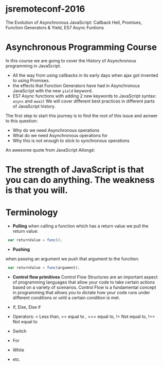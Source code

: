 # jsremoteconf-2016
The Evolution of Asynchronous JavaScript: Callback Hell, Promises, Function Generators &amp; Yield, ES7 Async Funtions

# Asynchronous Programming Course

In this course we are going to cover the History of Asynchronous programming in JavaScript.
 - All the way from using callbacks in its early days when ajax got invented to using Promises.
 - the effects that Function Generators have had in Asynchronous JavaScript with the new `yield` keyword.
 - ES7 Async functions with adding 2 new keywords to JavaScript syntax: `async` and `await`
We will cover different best practices in different parts of JavaScript history.

The first step to start this journey is to find the root of this issue and asnwer to this question:
 - Why do we need Asynchronous operations
 - What do we need Asynchronous operations for
 - Why this is not enough to stick to synchronous operations


An awesome quote from JavaScript Allongé:
# The strength of JavaScript is that you can do anything. The weakness is that you will.

# Terminology

- **Pulling**
   when calling a function which has a return value we pull the return value:

```javascript
 var returnValue = func();
```

- **Pushing**

when passing an argument we push that argument to the function:

```javascript
 var returnValue = func(argument);
```

- **Control flow primitives**
 Control Flow Structures are an important aspect of programming languages that allow your code to take
 certain actions based on a variety of scenarios. Control Flow is a fundamental concept in programming that
 allows you to dictate how your code runs under different conditions or until a certain condition is met.

 - If, Else, Else if   
 - Operators: < Less than, == equal to , === equal to, != Not equal to, !== Not equal to
 - Switch
 - For
 - While
 - etc.
